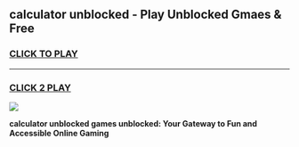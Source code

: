 
## calculator unblocked - Play Unblocked Gmaes & Free
<h3>
<a href="https://news.freeplayer.one?title=calculator_unblocked&ref=23F">CLICK TO PLAY</a></h3>
<hr>

<h3>
<a href="https://news.freeplayer.one?title=calculator_unblocked&ref=23F">CLICK 2 PLAY</a>
  
</h3>

<a href="https://news.freeplayer.one?title=calculator_unblocked&ref=23F/"><img src="https://clearcache.store/games.png"></a>


**calculator unblocked games unblocked: Your Gateway to Fun and Accessible Online Gaming**
